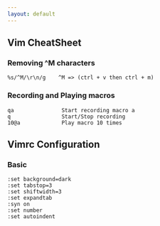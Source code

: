 ```yaml
---
layout: default
---
```

Vim CheatSheet
---

### Removing ^M characters
	%s/^M/\r\n/g	^M => (ctrl + v then ctrl + m)

### Recording and Playing macros
    qa               Start recording macro a
    q				 Start/Stop recording
    10@a			 Play macro 10 times

Vimrc Configuration
---
### Basic
	:set background=dark
	:set tabstop=3
	:set shiftwidth=3
	:set expandtab
	:syn on
	:set number
	:set autoindent
    
